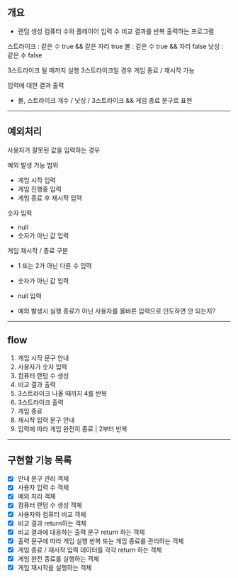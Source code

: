 ## 개요

- 랜덤 생성 컴퓨터 수와 플레이어 입력 수 비교 결과를 반복 출력하는 프로그램

스트라이크 : 같은 수 true && 같은 자리 true
볼 : 같은 수 true && 자리 false
낫싱 : 같은 수 false

3스트라이크 될 때까지 실행
3스트라이크일 경우 게임 종료 / 재시작 가능

입력에 대한 결과 출력
- 볼, 스트라이크 개수 / 낫싱 / 3스트라이크 && 게임 종료 문구로 표현

---

## 예외처리

사용자가 잘못된 값을 입력하는 경우

예외 발생 가능 범위
- 게임 시작 입력
- 게임 진행중 입력
- 게임 종료 후 재시작 입력

숫자 입력
- null
- 숫자가 아닌 값 입력

게임 재시작 / 종료 구분
- 1 또는 2가 아닌 다른 수 입력
- 숫자가 아닌 값 입력
- null 입력

- 예외 발생시 실행 종료가 아닌 사용자를 올바른 입력으로 인도하면 안 되는지?

---

## flow

1. 게임 시작 문구 안내
2. 사용자가 숫자 입력
3. 컴퓨터 랜덤 수 생성
4. 비교 결과 출력
5. 3스트라이크 나올 때까지 4를 반복
6. 3스트라이크 출력
7. 게임 종료
8. 재시작 입력 문구 안내
9. 입력에 따라 게임 완전히 종료 | 2부터 반복

---

## 구현할 기능 목록

- [x] 안내 문구 관리 객체
- [x] 사용자 입력 수 객체
- [x] 예외 처리 객체
- [x] 컴퓨터 랜덤 수 생성 객체
- [x] 사용자와 컴퓨터 비교 객체
- [x] 비교 결과 return하는 객체
- [x] 비교 결과에 대응하는 출력 문구 return 하는 객체
- [x] 출력 문구에 따라 게임 실행 반복 또는 게임 종료를 관리하는 객체
- [x] 게임 종료 / 재시작 입력 데이터를 각각 return 하는 객체
- [x] 게임 완전 종료를 실행하는 객체
- [x] 게임 재시작을 실행하는 객체